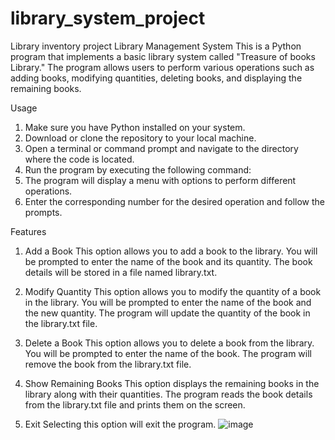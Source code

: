 # library_system_project
Library inventory project
Library Management System
This is a Python program that implements a basic library system called "Treasure of books Library." The program allows users to perform various operations such as adding books, modifying quantities, deleting books, and displaying the remaining books.

Usage
1.	Make sure you have Python installed on your system.
2.	Download or clone the repository to your local machine.
3.	Open a terminal or command prompt and navigate to the directory where the code is located.
4.	Run the program by executing the following command:
5.	The program will display a menu with options to perform different operations.
6.	Enter the corresponding number for the desired operation and follow the prompts.

Features
1. Add a Book
This option allows you to add a book to the library. You will be prompted to enter the name of the book and its quantity. The book details will be stored in a file named library.txt.

2. Modify Quantity
This option allows you to modify the quantity of a book in the library. You will be prompted to enter the name of the book and the new quantity. The program will update the quantity of the book in the library.txt file.

3. Delete a Book
This option allows you to delete a book from the library. You will be prompted to enter the name of the book. The program will remove the book from the library.txt file.

4. Show Remaining Books
This option displays the remaining books in the library along with their quantities. The program reads the book details from the library.txt file and prints them on the screen.
5. Exit
Selecting this option will exit the program.
![image](https://github.com/Girijanath-parida/library_system_project/assets/68890970/8b725277-2f69-4af9-99b3-9448d45e0193)

